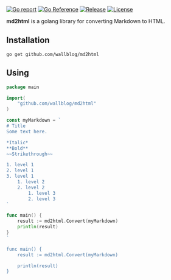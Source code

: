 [![Go report](https://goreportcard.com/badge/github.com/wallblog/md2html)](https://goreportcard.com/report/github.com/wallblog/md2html)
[![Go Reference](https://pkg.go.dev/badge/github.com/wallblog/md2html.svg)](https://pkg.go.dev/github.com/wallblog/md2html)
[![Release](https://img.shields.io/github/v/release/wallblog/md2html)](https://github.com/wallblog/md2html/releases/latest)
[![License](https://img.shields.io/github/license/wallblog/md2html)](LICENSE)

**md2html** is a golang library for converting Markdown to HTML.

## Installation
```
go get github.com/wallblog/md2html
```

## Using
```go
package main

import(
	"github.com/wallblog/md2html"
)

const myMarkdown = `
# Title
Some text here.

*Italic*
**Bold**
~~Strikethrough~~

1. level 1
2. level 1
3. level 1
    1. level 2
    2. level 2
        1. level 3
        2. level 3
`

func main() {
	result := md2html.Convert(myMarkdown)
	println(result)
}
`

func main() {
	result := md2html.Convert(myMarkdown)

	println(result)
}
```
